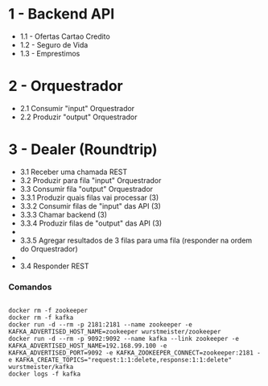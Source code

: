 # 1 - Backend API
- 1.1 - Ofertas Cartao Credito
- 1.2 - Seguro de Vida
- 1.3 - Emprestimos

# 2 - Orquestrador
- 2.1 Consumir "input" Orquestrador
- 2.2 Produzir "output" Orquestrador

# 3 - Dealer (Roundtrip)

- 3.1 Receber uma chamada REST
- 3.2 Produzir para fila "input" Orquestrador
- 3.3 Consumir fila "output" Orquestrador
- 3.3.1 Produzir quais filas vai processar (3)
- 3.3.2 Consumir filas de "input" das API (3)
- 3.3.3 Chamar backend (3)
- 3.3.4 Produzir filas de "output" das API (3)
- 
- 3.3.5 Agregar resultados de 3 filas para uma fila (responder na ordem do Orquestrador)
- 
- 3.4 Responder REST

### Comandos

```shell script

docker rm -f zookeeper
docker rm -f kafka
docker run -d --rm -p 2181:2181 --name zookeeper -e KAFKA_ADVERTISED_HOST_NAME=zookeeper wurstmeister/zookeeper
docker run -d --rm -p 9092:9092 --name kafka --link zookeeper -e KAFKA_ADVERTISED_HOST_NAME=192.168.99.100 -e KAFKA_ADVERTISED_PORT=9092 -e KAFKA_ZOOKEEPER_CONNECT=zookeeper:2181 -e KAFKA_CREATE_TOPICS="request:1:1:delete,response:1:1:delete" wurstmeister/kafka
docker logs -f kafka


```
